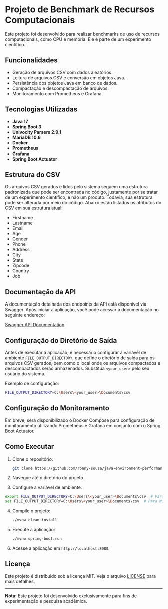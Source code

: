# Projeto de Benchmark de Recursos Computacionais

Este projeto foi desenvolvido para realizar benchmarks de uso de recursos computacionais, como CPU e memória. Ele é parte de um experimento científico.

## Funcionalidades

- Geração de arquivos CSV com dados aleatórios.
- Leitura de arquivos CSV e conversão em objetos Java.
- Persistência dos objetos Java em banco de dados.
- Compactação e descompactação de arquivos.
- Monitoramento com Prometheus e Grafana.

## Tecnologias Utilizadas

- **Java 17**
- **Spring Boot 3**
- **Univocity Parsers 2.9.1**
- **MariaDB 10.6**
- **Docker**
- **Prometheus**
- **Grafana**
- **Spring Boot Actuator**

## Estrutura do CSV

Os arquivos CSV gerados e lidos pelo sistema seguem uma estrutura padronizada que pode ser encontrada no código, justamente por se tratar de um experimento científico, e não um produto. Todavia, sua estrutura pode ser alterada por meio do código. Abaixo estão listados os atributos do CSV em sua estrutura atual:

- Firstname
- Lastname
- Email
- Age
- Gender
- Phone
- Address
- City
- State
- Zipcode
- Country
- Job

## Documentação da API

A documentação detalhada dos endpoints da API está disponível via Swagger. Após iniciar a aplicação, você pode acessar a documentação no seguinte endereço:

[Swagger API Documentation](http://localhost:8080/swagger-ui.html)

## Configuração do Diretório de Saída

Antes de executar a aplicação, é necessário configurar a variável de ambiente `FILE_OUTPUT_DIRECTORY`, que define o diretório de saída para os arquivos CSV gerados, bem como o local onde os arquivos compactados e descompactados serão armazenados. Substitua `<your_user>` pelo seu usuário do sistema.

Exemplo de configuração:

```bash
FILE_OUTPUT_DIRECTORY=C:\Users\<your_user>\Documents\csv
```

## Configuração do Monitoramento

Em breve, será disponibilizado o Docker Compose para configuração de monitoramento utilizando Prometheus e Grafana em conjunto com o Spring Boot Actuator.

## Como Executar

1. Clone o repositório:
    ```bash
    git clone https://github.com/ronny-souza/java-environment-performance.git
    ```

2. Navegue até o diretório do projeto.

3. Configure a variável de ambiente.
  ```bash
  export FILE_OUTPUT_DIRECTORY=C:\Users\<your_user>\Documents\csv  # Para Linux/Mac
  set FILE_OUTPUT_DIRECTORY=C:\Users\<your_user>\Documents\csv  # Para Windows
  ```

4.  Compile o projeto:
    ```bash
    ./mvnw clean install
    ```

5. Execute a aplicação:
    ```bash
    ./mvnw spring-boot:run
    ```

6. Acesse a aplicação em `http://localhost:8080`.

## Licença

Este projeto é distribuído sob a licença MIT. Veja o arquivo [LICENSE](LICENSE) para mais detalhes.

---

**Nota:** Este projeto foi desenvolvido exclusivamente para fins de experimentação e pesquisa acadêmica.

